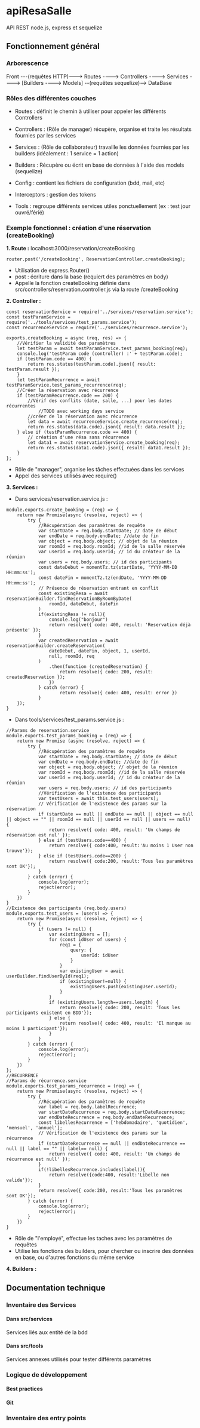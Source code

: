 # apiResaSalle

API REST node.js, express et sequelize

## Fonctionnement général

### Arborescence

Front ---(requêtes HTTP)---> Routes ----> Controllers ----> Services ----> [Builders ----> Models] --(requêtes sequelize)--> DataBase

### Rôles des différentes couches

- Routes : définit le chemin à utiliser pour appeler les différents Controllers
- Controllers : (Rôle de manager) récupère, organise et traite les résultats fournies par les services
- Services : (Rôle de collaborateur) travaille les données fournies par les builders (idéalement : 1 service = 1 action)
- Builders : Récupère ou écrit en base de données à l'aide des models (sequelize)

- Config : contient les fichiers de configuration (bdd, mail, etc)
- Interceptors : gestion des tokens
- Tools : regroupe différents services utiles ponctuellement (ex : test jour ouvré/férié)

### Exemple fonctionnel : création d'une réservation (createBooking)

**1. Route :** localhost:3000/reservation/createBooking

```
router.post('/createBooking', ReservationController.createBooking);
```

* Utilisation de express.Router()
* post : écriture dans la base (requiert des paramètres en body)
* Appelle la fonction createBooking définie dans src/controllers/reservation.controller.js via la route /createBooking

**2. Controller :**

```
const reservationService = require('../services/reservation.service');
const testParamService = require('../tools/services/test_params.service');
const recurrenceService = require('../services/recurrence.service');

exports.createBooking = async (req, res) => {
    //Vérifier la validité des paramètres
    let testParam = await testParamService.test_params_booking(req);
    console.log('testParam code (controller) :' + testParam.code);
    if (testParam.code == 400) {
        return res.status(testParam.code).json({ result: testParam.result });
    }
    let testParamRecurrence = await testParamService.test_params_recurrence(req);
    //Créer la réservation avec récurrence
    if (testParamRecurrence.code == 200) {
        //Vérif des conflits (date, salle, ...) pour les dates récurrentes
            //TODO avec working days service
        //créer de la réservation avec récurrence
        let data = await recurrenceService.create_recurrence(req);
        return res.status(data.code).json({ result: data.result });
    } else if (testParamRecurrence.code == 400) {
        // création d'une résa sans récurrence
        let data1 = await reservationService.create_booking(req);
        return res.status(data1.code).json({ result: data1.result });
    }
};
```
* Rôle de "manager", organise les tâches effectuées dans les services
* Appel des services utilisés avec require()

**3. Services :**

* Dans services/reservation.service.js :

```
module.exports.create_booking = (req) => {
    return new Promise(async (resolve, reject) => {
        try {
            //Récupération des paramètres de requête
            var startDate = req.body.startDate; // date de début
            var endDate = req.body.endDate; //date de fin
            var object = req.body.object; // objet de la réunion
            var roomId = req.body.roomId; //id de la salle réservée
            var userId = req.body.userId; // id du créateur de la réunion
            var users = req.body.users; // id des participants
            const dateDebut = momentTz.tz(startDate, 'YYYY-MM-DD HH:mm:ss');
            const dateFin = momentTz.tz(endDate, 'YYYY-MM-DD HH:mm:ss');
            // Présence de réservation entrant en conflit
            const existingResa = await reservationBuilder.findReservationByRoomByDate(
                roomId, dateDebut, dateFin
            )
            if(existingResa != null){
                console.log("bonjour")
                return resolve({ code: 400, result: 'Reservation déjà présente' });
            }
            var createdReservation = await reservationBuilder.createReservation(
                dateDebut, dateFin, object, 1, userId,
                null, roomId, req
            )
                .then(function (createdReservation) {
                    return resolve({ code: 200, result: createdReservation });
                })
            } catch (error) {
                    return resolve({ code: 400, result: error })
            }
    });
}
```

* Dans tools/services/test_params.service.js :

```
//Params de reservation.service
module.exports.test_params_booking = (req) => {
    return new Promise (async (resolve, reject) => {
        try {
            //Récupération des paramètres de requête
            var startDate = req.body.startDate; // date de début
            var endDate = req.body.endDate; //date de fin
            var object = req.body.object; // objet de la réunion
            var roomId = req.body.roomId; //id de la salle réservée
            var userId = req.body.userId; // id du créateur de la réunion
            var users = req.body.users; // id des participants
            //Vérification de l'existence des participants
            var testUsers = await this.test_users(users);
            // Vérification de l'existence des params sur la réservation
            if (startDate == null || endDate == null || object == null || object == "" || roomId == null || userId == null || users == null) {
                return resolve({ code: 400, result: 'Un champs de réservation est nul' });
            } else if (testUsers.code==400) {
                return resolve({ code:400, result:'Au moins 1 User non trouve'});
            } else if (testUsers.code==200) {
                return resolve({ code:200, result:'Tous les paramètres sont OK'});
            }
        } catch (error) {
            console.log(error);
            reject(error);
        }
    })
}
//Existence des participants (req.body.users)
module.exports.test_users = (users) => {
    return new Promise(async (resolve, reject) => {
        try {
            if (users != null) {
                var existingUsers = [];
                for (const idUser of users) {
                    req1 = {
                        query: {
                            userId: idUser
                        }
                    }
                    var existingUser = await userBuilder.findUserById(req1);
                    if (existingUser!=null) {
                        existingUsers.push(existingUser.userId);
                    }
                }
                if (existingUsers.length==users.length) {
                    return resolve({ code: 200, result: 'Tous les participants existent en BDD'});
                } else {
                    return resolve({ code: 400, result: 'Il manque au moins 1 participant'});
                }
            }
        } catch (error) {
            console.log(error);
            reject(error);
        }
    })
};
//RECURRENCE
//Params de récurrence.service
module.exports.test_params_recurrence = (req) => {
    return new Promise(async (resolve, reject) => {
        try {
            //Récupération des paramètres de requête
            var label = req.body.labelRecurrence;
            var startDateRecurrence = req.body.startDateRecurrence;
            var endDateRecurrence = req.body.endDateRecurrence;
            const libellesRecurrence = ['hebdomadaire', 'quotidien', 'mensuel', 'annuel'];
            // Vérification de l'existence des params sur la récurrence
            if (startDateRecurrence == null || endDateRecurrence == null || label == "" || label== null) {
                return resolve({ code: 400, result: 'Un champs de récurrence est null' });
            }
            if(!libellesRecurrence.includes(label)){
                return resolve({code:400, result:'Libelle non valide'});
            }
            return resolve({ code:200, result:'Tous les paramètres sont OK'});
        } catch (error) {
            console.log(error);
            reject(error);
        }
    })
}
```

* Rôle de "l'employé", effectue les taches avec les paramètres de requêtes
* Utilise les fonctions des builders, pour chercher ou inscrire des données en base, ou d'autres fonctions du même service

**4. Builders :**



## Documentation technique

### Inventaire des Services

#### Dans src/services

Services liés aux entité de la bdd

#### Dans src/tools

Services annexes utilisés pour tester différents paramètres

### Logique de développement

#### Best practices

#### Git

### Inventaire des entry points
